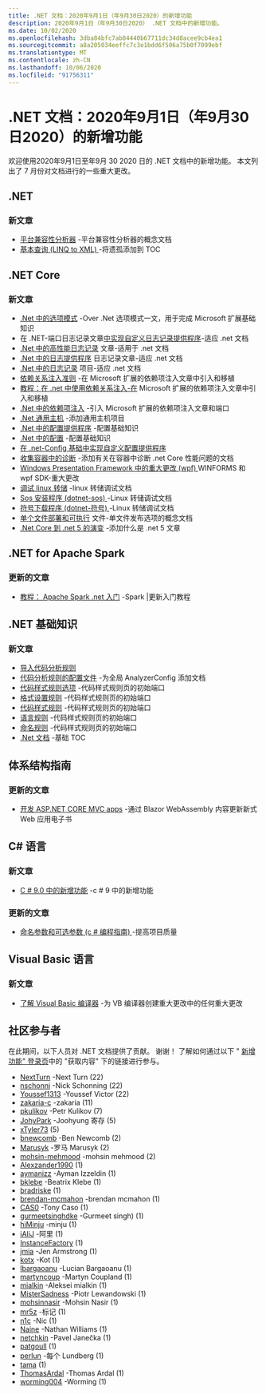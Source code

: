 ```yaml
---
title: .NET 文档：2020年9月1日（年9月30日2020）的新增功能
description: 2020年9月1日（年9月30日2020） .NET 文档中的新增功能。
ms.date: 10/02/2020
ms.openlocfilehash: 3dba84bfc7ab84440b67711dc34d8acee9cb4ea1
ms.sourcegitcommit: a8a205034eeffc7c3e1bdd6f506a75b0f7099ebf
ms.translationtype: MT
ms.contentlocale: zh-CN
ms.lasthandoff: 10/06/2020
ms.locfileid: "91756311"
---
```

# <a name="net-docs-whats-new-for-september-1-2020---september-30-2020"></a>.NET 文档：2020年9月1日（年9月30日2020）的新增功能

欢迎使用2020年9月1日至年9月 30 2020 日的 .NET 文档中的新增功能。 本文列出了 7 月份对文档进行的一些重大更改。

## <a name="net"></a>.NET

### <a name="new-articles"></a>新文章

- [平台兼容性分析器](../standard/analyzers/platform-compat-analyzer.md) -平台兼容性分析器的概念文档
- [基本查询 (LINQ to XML) ](../standard/linq/basic-queries-linq-to-xml.md) -将遗孤添加到 TOC

## <a name="net-core"></a>.NET Core

### <a name="new-articles"></a>新文章

- [.Net 中的选项模式](../core/extensions/options.md) -Over .Net 选项模式一文，用于完成 Microsoft 扩展基础知识
- 在 .NET-端口日志记录文章[中实现自定义日志记录提供程序](../core/extensions/custom-logging-provider.md)-适应 .net 文档
- [.Net 中的高性能日志记录](../core/extensions/high-performance-logging.md) 文章-适用于 .net 文档
- [.Net 中的日志提供程序](../core/extensions/logging-providers.md) 日志记录文章-适应 .net 文档
- [.Net 中的日志记录](../core/extensions/logging.md) 项目-适应 .net 文档
- [依赖关系注入准则](../core/extensions/dependency-injection-guidelines.md) -在 Microsoft 扩展的依赖项注入文章中引入和移植
- [教程：在 .net 中使用依赖关系注入-在](../core/extensions/dependency-injection-usage.md) Microsoft 扩展的依赖项注入文章中引入和移植
- [.Net 中的依赖项注入](../core/extensions/dependency-injection.md) -引入 Microsoft 扩展的依赖项注入文章和端口
- [.Net 通用主机](../core/extensions/generic-host.md) -添加通用主机项目
- [.Net 中的配置提供程序](../core/extensions/configuration-providers.md) -配置基础知识
- [.Net 中的配置](../core/extensions/configuration.md) -配置基础知识
- [在 .net-Config 基础中实现自定义配置提供程序](../core/extensions/custom-configuration-provider.md)
- [收集容器中的诊断](../core/diagnostics/diagnostics-in-containers.md) -添加有关在容器中诊断 .net Core 性能问题的文档
- [Windows Presentation Framework 中的重大更改 (wpf) ](../core/compatibility/wpf.md) WINFORMS 和 wpf SDK-重大更改
- [调试 linux 转储](../core/diagnostics/debug-linux-dumps.md) -linux 转储调试文档
- [Sos 安装程序 (dotnet-sos) ](../core/diagnostics/dotnet-sos.md) -Linux 转储调试文档
- [符号下载程序 (dotnet-符号) ](../core/diagnostics/dotnet-symbol.md) -Linux 转储调试文档
- [单个文件部署和可执行](../core/deploying/single-file.md) 文件-单文件发布选项的概念文档
- [.Net Core 到 .net 5 的演变](../core/dotnet-five.md) -添加什么是 .net 5 文章

## <a name="net-for-apache-spark"></a>.NET for Apache Spark

### <a name="updated-articles"></a>更新的文章

- [教程： Apache Spark .net 入门](../spark/tutorials/get-started.md) -Spark |更新入门教程

## <a name="net-fundamentals"></a>.NET 基础知识

### <a name="new-articles"></a>新文章

- [导入代码分析规则](../fundamentals/code-analysis/quality-rules/index.md)
- [代码分析规则的配置文件](../fundamentals/code-analysis/configuration-files.md) -为全局 AnalyzerConfig 添加文档
- [代码样式规则选项](../fundamentals/code-analysis/code-style-rule-options.md) -代码样式规则页的初始端口
- [格式设置规则](../fundamentals/code-analysis/style-rules/formatting-rules.md) -代码样式规则页的初始端口
- [代码样式规则](../fundamentals/code-analysis/style-rules/index.md) -代码样式规则页的初始端口
- [语言规则](../fundamentals/code-analysis/style-rules/language-rules.md) -代码样式规则页的初始端口
- [命名规则](../fundamentals/code-analysis/style-rules/naming-rules.md) -代码样式规则页的初始端口
- [.Net 文档](../fundamentals/index.yml) -基础 TOC

## <a name="architecture-guides"></a>体系结构指南

### <a name="updated-articles"></a>更新的文章

- [开发 ASP.NET CORE MVC apps](../architecture/modern-web-apps-azure/develop-asp-net-core-mvc-apps.md) -通过 Blazor WebAssembly 内容更新新式 Web 应用电子书

## <a name="c-language"></a>C# 语言

### <a name="new-articles"></a>新文章

- [C # 9.0 中的新增功能](../csharp/whats-new/csharp-9.md) -c # 9 中的新增功能

### <a name="updated-articles"></a>更新的文章

- [命名参数和可选参数 (c # 编程指南) ](../csharp/programming-guide/classes-and-structs/named-and-optional-arguments.md) -提高项目质量

## <a name="visual-basic-language"></a>Visual Basic 语言

### <a name="new-articles"></a>新文章

- [了解 Visual Basic 编译器](../visual-basic/whats-new/breaking-changes.md) -为 VB 编译器创建重大更改中的任何重大更改

## <a name="community-contributors"></a>社区参与者

在此期间，以下人员对 .NET 文档提供了贡献。 谢谢！ 了解如何通过以下 " [新增功能" 登录页](index.yml)中的 "获取内容" 下的链接进行参与。

- [NextTurn](https://github.com/NextTurn) -Next Turn (22) 
- [nschonni](https://github.com/nschonni) -Nick Schonning (22) 
- [Youssef1313](https://github.com/Youssef1313) -Youssef Victor (22) 
- [zakaria-c](https://github.com/zakaria-c) -zakaria (11) 
- [pkulikov](https://github.com/pkulikov) -Petr Kulikov (7) 
- [JohyPark](https://github.com/JohyPark) -Joohyung 寄存 (5) 
- [xTyler73](https://github.com/xTyler73) (5) 
- [bnewcomb](https://github.com/bnewcomb) -Ben Newcomb (2) 
- [Marusyk](https://github.com/Marusyk) -罗马 Marusyk (2) 
- [mohsin-mehmood](https://github.com/mohsin-mehmood) -mohsin mehmood (2) 
- [Alexzander1990](https://github.com/Alexzander1990) (1) 
- [aymanizz](https://github.com/aymanizz) -Ayman Izzeldin (1) 
- [bklebe](https://github.com/bklebe) -Beatrix Klebe (1) 
- [bradriske](https://github.com/bradriske) (1) 
- [brendan-mcmahon](https://github.com/brendan-mcmahon) -brendan mcmahon (1) 
- [CAS0](https://github.com/CAS0) -Tony Caso (1) 
- [gurmeetsinghdke](https://github.com/gurmeetsinghdke) -Gurmeet singh)  (1) 
- [hiMinju](https://github.com/hiMinju) -minju (1) 
- [iAliJ](https://github.com/iAliJ) -阿里 (1) 
- [InstanceFactory](https://github.com/InstanceFactory) (1) 
- [jmia](https://github.com/jmia) -Jen Armstrong (1) 
- [kotx](https://github.com/kotx) -Kot (1) 
- [lbargaoanu](https://github.com/lbargaoanu) -Lucian Bargaoanu (1) 
- [martyncoup](https://github.com/martyncoup) -Martyn Coupland (1) 
- [mialkin](https://github.com/mialkin) -Aleksei mialkin (1) 
- [MisterSadness](https://github.com/MisterSadness) -Piotr Lewandowski (1) 
- [mohsinnasir](https://github.com/mohsinnasir) -Mohsin Nasir (1) 
- [mr5z](https://github.com/mr5z) -标记 (1) 
- [n1c](https://github.com/n1c) -Nic (1) 
- [Naine](https://github.com/Naine) -Nathan Williams (1) 
- [netchkin](https://github.com/netchkin) -Pavel Janečka (1) 
- [patgoull](https://github.com/patgoull) (1) 
- [perlun](https://github.com/perlun) -每个 Lundberg (1) 
- [tama](https://github.com/tama) (1) 
- [ThomasArdal](https://github.com/ThomasArdal) -Thomas Ardal (1) 
- [worming004](https://github.com/worming004) -Worming (1) 
